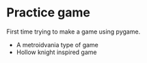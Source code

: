 # Practice game
First time trying to make a game using pygame.
 - A metroidvania type of game
 - Hollow knight inspired game